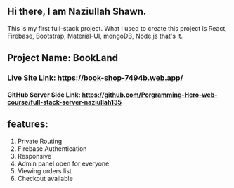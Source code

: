 ## Hi there, I am Naziullah Shawn.
This is my first full-stack project. What I used to create this project is React, Firebase, Bootstrap, Material-UI, mongoDB, Node.js  that's it.

## Project Name: BookLand

### Live Site Link: https://book-shop-7494b.web.app/
#### GitHub Server Side Link: https://github.com/Porgramming-Hero-web-course/full-stack-server-naziullah135

## features:
1. Private Routing
2. Firebase Authentication
3. Responsive
4. Admin panel open for everyone
5. Viewing orders list
6. Checkout available